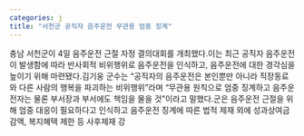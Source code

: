 ```yaml
---
categories: j
title: "서천군 공직자 음주운전 무관용 엄중 징계"
---
```

충남 서천군이 4일 음주운전 근절 자정 결의대회를 개최했다.이는 최근 공직자 음주운전이 발생함에 따라 반사회적 비위행위로 음주운전을 인식하고, 음주운전에 대한 경각심을 높이기 위해 마련됐다.김기웅 군수는 “공직자의 음주운전은 본인뿐만 아니라 직장동료와 다른 사람의 행복을 파괴하는 비위행위”라며 “무관용 원칙으로 엄중 징계하고 음주운전자는 물론 부서장과 부서에도 책임을 물을 것”이라고 말했다.군은 음주운전 근절을 위해 엄중 대응이 필요하다고 인식하고 음주운전 징계에 따른 법적 제재 외에 성과상여금 감액, 복지혜택 제한 등 사후제재 강
